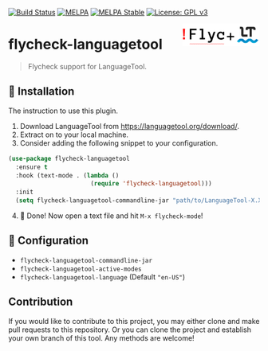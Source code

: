 [![Build Status](https://travis-ci.com/emacs-languagetool/flycheck-languagetool.svg?branch=master)](https://travis-ci.com/emacs-languagetool/flycheck-languagetool)
[![MELPA](https://melpa.org/packages/flycheck-languagetool-badge.svg)](https://melpa.org/#/flycheck-languagetool)
[![MELPA Stable](https://stable.melpa.org/packages/flycheck-languagetool-badge.svg)](https://stable.melpa.org/#/flycheck-languagetool)
[![License: GPL v3](https://img.shields.io/badge/License-GPL%20v3-blue.svg)](https://www.gnu.org/licenses/gpl-3.0)

<img align="right" src="./etc/logo.png" with="153" height="46">

# flycheck-languagetool
> Flycheck support for LanguageTool.

## :floppy_disk: Installation

The instruction to use this plugin.

1. Download LanguageTool from https://languagetool.org/download/.
2. Extract on to your local machine.
3. Consider adding the following snippet to your configuration.

```el
(use-package flycheck-languagetool
  :ensure t
  :hook (text-mode . (lambda ()
                       (require 'flycheck-languagetool)))
  :init
  (setq flycheck-languagetool-commandline-jar "path/to/LanguageTool-X.X/languagetool-commandline.jar"))
```

4. :tada: Done! Now open a text file and hit `M-x flycheck-mode`!

## :wrench: Configuration

* `flycheck-languagetool-commandline-jar`
* `flycheck-languagetool-active-modes`
* `flycheck-languagetool-language` (Default `"en-US"`)

## Contribution

If you would like to contribute to this project, you may either
clone and make pull requests to this repository. Or you can
clone the project and establish your own branch of this tool.
Any methods are welcome!
